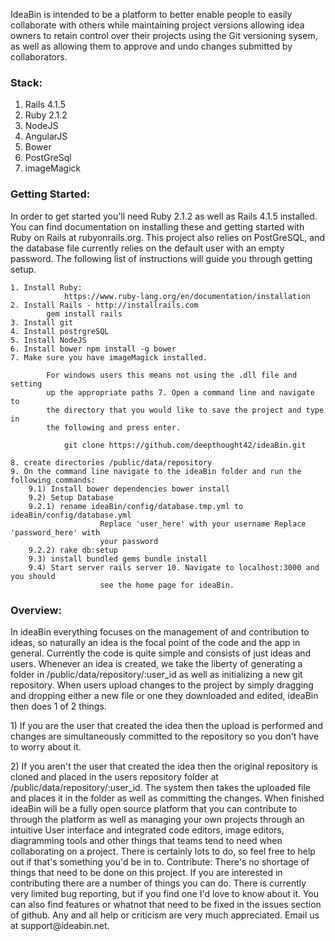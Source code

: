IdeaBin is intended to be a platform to better enable people to easily collaborate with others while maintaining project versions allowing idea owners to retain control over their projects using the Git versioning sysem, as well as allowing them to approve and undo changes submitted by collaborators.

<h3><b>Stack:</b></h3>

1. Rails 4.1.5
2. Ruby 2.1.2
3. NodeJS
4. AngularJS
5. Bower
6. PostGreSql
7. imageMagick

<h3><b>Getting Started: </b></h3>
In order to get started you'll need Ruby 2.1.2 as well as Rails 4.1.5 installed. You can find documentation on installing these and getting started with Ruby on Rails at rubyonrails.org. This project also relies on PostGreSQL, and the database file currently relies on the default user with an empty password. The following list of instructions will guide you through getting setup.

	1. Install Ruby:
				https://www.ruby-lang.org/en/documentation/installation
	2. Install Rails - http://installrails.com
			gem install rails
	3. Install git
	4. Install postrgreSQL
	5. Install NodeJS
	6. Install bower npm install -g bower
	7. Make sure you have imageMagick installed.

			For windows users this means not using the .dll file and setting
			up the appropriate paths 7. Open a command line and navigate to
			the directory that you would like to save the project and type in
			the following and press enter.

				git clone https://github.com/deepthought42/ideaBin.git

	8. create directories /public/data/repository
	9. On the command line navigate to the ideaBin folder and run the following commands:
		9.1) Install bower dependencies bower install
		9.2) Setup Database
		9.2.1) rename ideaBin/config/database.tmp.yml to ideaBin/config/database.yml
						Replace 'user_here' with your username Replace 'password_here' with
						your password
		9.2.2) rake db:setup
		9.3) install bundled gems bundle install
		9.4) Start server rails server 10. Navigate to localhost:3000 and you should
						see the home page for ideaBin.

<h3><b>Overview:</b></h3>
 <p>In ideaBin everything focuses on the management of and contribution to ideas,
so naturally an idea is the focal point of the code and the app in general.
Currently the code is quite simple and consists of just ideas and users. Whenever
an idea is created, we take the liberty of generating a folder in
/public/data/repository/:user_id as well as initializing a new git repository.
When users upload changes to the project by simply dragging and dropping either
a new file or one they downloaded and edited, ideaBin then does 1 of 2 things.
</p>
<p>
		1) If you are the user that created the idea then the upload is performed and
				changes are simultaneously committed to the repository so you don't have
				to worry about it.
		</p>
		<p>
		2) If you aren't the user that created the idea then the original repository
				is cloned and placed in the users repository folder at
				/public/data/repository/:user_id. The system then takes the uploaded file
				and places it in the folder as well as committing the changes. When
				finished ideaBin will be a fully open source platform that you can
				contribute to through the platform as well as managing your own projects
				through an intuitive User interface and integrated code editors, image
				editors, diagramming tools and other things that teams tend to need when
				collaborating on a project. There is certainly lots to do, so feel free
				to help out if that's something you'd be in to. Contribute: There's no
				shortage of things that need to be done on this project. If you are
				interested in contributing there are a number of things you can do.
				There is currently very limited bug reporting, but if you find one I'd
				love to know about it. You can also find features or whatnot that need
				to be fixed in the issues section of github. Any and all help or
				criticism are very much appreciated. Email us at support@ideabin.net.
</p>
